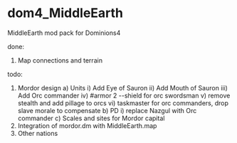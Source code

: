# dom4_MiddleEarth
MiddleEarth mod pack for Dominions4

done:
1) Map connections and terrain

todo:
1) Mordor design
  a) Units
    i) Add Eye of Sauron
    ii) Add Mouth of Sauron
    iii) Add Orc commander
    iv) #armor 2 --shield for orc swordsman
    v) remove stealth and add pillage to orcs
    vi) taskmaster for orc commanders, drop slave morale to compensate
  b) PD
    i) replace Nazgul with Orc commander
  c) Scales and sites for Mordor capital
2) Integration of mordor.dm with MiddleEarth.map
3) Other nations
